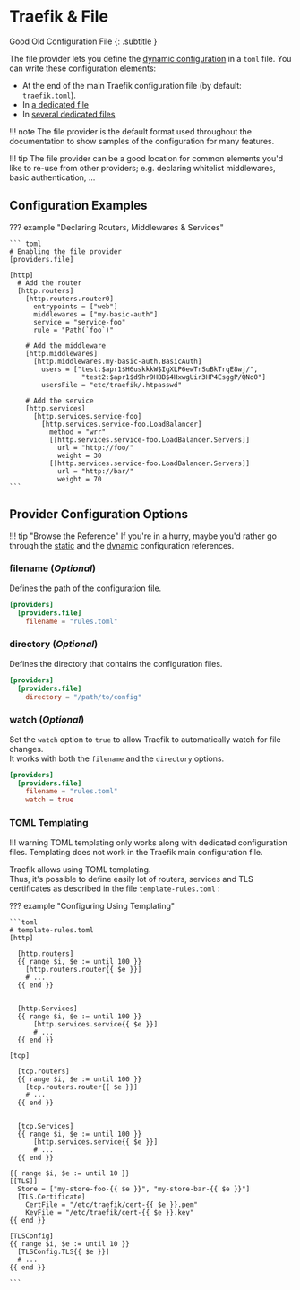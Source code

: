 # Traefik & File

Good Old Configuration File
{: .subtitle } 

The file provider lets you define the [dynamic configuration](./overview.md) in a `toml` file.
You can write these configuration elements:

* At the end of the main Traefik configuration file (by default: `traefik.toml`).
* In [a dedicated file](#filename-optional)
* In [several dedicated files](#directory-optional)

!!! note
    The file provider is the default format used throughout the documentation to show samples of the configuration for many features. 

!!! tip
    The file provider can be a good location for common elements you'd like to re-use from other providers; e.g. declaring whitelist middlewares, basic authentication, ...

## Configuration Examples

??? example "Declaring Routers, Middlewares & Services"

    ``` toml
    # Enabling the file provider
    [providers.file]
    
    [http]
      # Add the router
      [http.routers]
        [http.routers.router0]
          entrypoints = ["web"]
          middlewares = ["my-basic-auth"]
          service = "service-foo"
          rule = "Path(`foo`)"
    
        # Add the middleware
        [http.middlewares]    
          [http.middlewares.my-basic-auth.BasicAuth]
            users = ["test:$apr1$H6uskkkW$IgXLP6ewTrSuBkTrqE8wj/", 
                      "test2:$apr1$d9hr9HBB$4HxwgUir3HP4EsggP/QNo0"]
            usersFile = "etc/traefik/.htpasswd"
        
        # Add the service
        [http.services]
          [http.services.service-foo]
            [http.services.service-foo.LoadBalancer]
              method = "wrr"
              [[http.services.service-foo.LoadBalancer.Servers]]
                url = "http://foo/"
                weight = 30
              [[http.services.service-foo.LoadBalancer.Servers]]
                url = "http://bar/"
                weight = 70
    ```

## Provider Configuration Options

!!! tip "Browse the Reference"
    If you're in a hurry, maybe you'd rather go through the [static](../reference/static-configuration.md) and the [dynamic](../reference/providers/file.md) configuration references.
    
### filename (_Optional_)

Defines the path of the configuration file.

```toml
[providers]
  [providers.file]
    filename = "rules.toml"
```

### directory (_Optional_)

Defines the directory that contains the configuration files.

```toml
[providers]
  [providers.file]
    directory = "/path/to/config"
```

### watch (_Optional_)

Set the `watch` option to `true` to allow Traefik to automatically watch for file changes.  
It works with both the `filename` and the `directory` options.

```toml
[providers]
  [providers.file]
    filename = "rules.toml"
    watch = true
```

### TOML Templating

!!! warning
    TOML templating only works along with dedicated configuration files. Templating does not work in the Traefik main configuration file.

Traefik allows using TOML templating.  
Thus, it's possible to define easily lot of routers, services and TLS certificates as described in the file `template-rules.toml` :

??? example "Configuring Using Templating"

    ```toml
    # template-rules.toml
    [http]
    
      [http.routers]
      {{ range $i, $e := until 100 }}
        [http.routers.router{{ $e }}]
        # ...
      {{ end }}  
      
      
      [http.Services]
      {{ range $i, $e := until 100 }}
          [http.services.service{{ $e }}]
          # ...
      {{ end }}  
      
    [tcp]
    
      [tcp.routers]
      {{ range $i, $e := until 100 }}
        [tcp.routers.router{{ $e }}]
        # ...
      {{ end }}  
      
      
      [tcp.Services]
      {{ range $i, $e := until 100 }}
          [http.services.service{{ $e }}]
          # ...
      {{ end }}  
    
    {{ range $i, $e := until 10 }}
    [[TLS]]
      Store = ["my-store-foo-{{ $e }}", "my-store-bar-{{ $e }}"]
      [TLS.Certificate]
        CertFile = "/etc/traefik/cert-{{ $e }}.pem"
        KeyFile = "/etc/traefik/cert-{{ $e }}.key"
    {{ end }}
    
    [TLSConfig]
    {{ range $i, $e := until 10 }}
      [TLSConfig.TLS{{ $e }}]
      # ...
    {{ end }}
    
    ```
